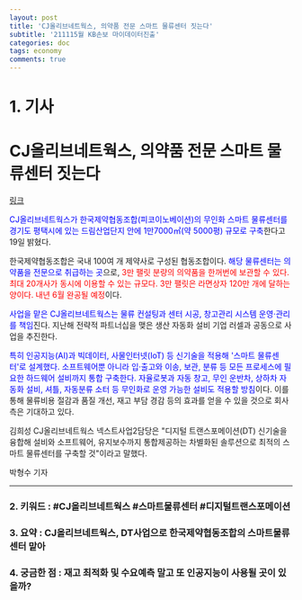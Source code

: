 ```yaml
---
layout: post
title: 'CJ올리브네트웍스, 의약품 전문 스마트 물류센터 짓는다'
subtitle: '211115월 KB손보 마이데이터진출'
categories: doc
tags: economy
comments: true
---
```


# 1. 기사
CJ올리브네트웍스, 의약품 전문 스마트 물류센터 짓는다
==========
[링크](https://www.joongang.co.kr/article/24061628#home)

<span style="color:blue">CJ올리브네트웍스가 한국제약협동조합(피코이노베이션)의 무인화 스마트 물류센터를 경기도 평택시에 있는 드림산업단지 안에 1만7000㎡(약 5000평) 규모로 구축</span>한다고 19일 밝혔다.   

한국제약협동조합은 국내 100여 개 제약사로 구성된 협동조합이다. <span style="color:blue">해당 물류센터는 의약품을 전문으로 취급하는 곳</span>으로, <span style="color:red">3만 팰릿 분량의 의약품을 한꺼번에 보관할 수 있다. 최대 20개사가 동시에 이용할 수 있는 규모다. 3만 팰릿은 라면상자 120만 개에 달하는 양이다. 내년 6월 완공될 예정</span>이다.   

<span style="color:blue">사업을 맡은 CJ올리브네트웍스는 물류 컨설팅과 센터 시공, 창고관리 시스템 운영·관리를 책임</span>진다. 지난해 전략적 파트너십을 맺은 생산 자동화 설비 기업 러셀과 공동으로 사업을 추진한다.   

<span style="color:blue">특히 인공지능(AI)과 빅데이터, 사물인터넷(IoT) 등 신기술을 적용해 '스마트 물류센터'로 설계했다. 소프트웨어뿐 아니라 입·출고와 이송, 보관, 분류 등 모든 프로세스에 필요한 하드웨어 설비까지 통합 구축한다. 자율로봇과 자동 창고, 무인 운반차, 상하차 자동화 설비, 셔틀, 자동분류 소터 등 무인화로 운영 가능한 설비도 적용할 방침</span>이다. 이를 통해 물류비용 절감과 품질 개선, 재고 부담 경감 등의 효과를 얻을 수 있을 것으로 회사측은 기대하고 있다.   

김희성 CJ올리브네트웍스 넥스트사업2담당은 "디지털 트랜스포메이션(DT) 신기술을 융합해 설비와 소프트웨어, 유지보수까지 통합제공하는 차별화된 솔루션으로 최적의 스마트 물류센터를 구축할 것"이라고 말했다.   

박형수 기자   
* * *

### 2. 키워드 : \#CJ올리브네트웍스 \#스마트물류센터 \#디지털트랜스포메이션
### 3. 요약 : CJ올리브네트웍스, DT사업으로 한국제약협동조합의 스마트물류센터 맡아
### 4. 궁금한 점 : 재고 최적화 및 수요예측 말고 또 인공지능이 사용될 곳이 있을까?
